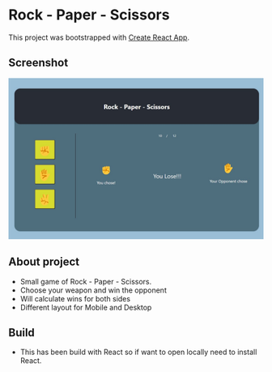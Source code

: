 # Rock - Paper - Scissors

This project was bootstrapped with [Create React App](https://github.com/facebook/create-react-app).

## Screenshot

![](./screenshot.jpg)

## About project

- Small game of Rock - Paper - Scissors.
- Choose your weapon and win the opponent
- Will calculate wins for both sides
- Different layout for Mobile and Desktop

## Build

- This has been build with React so if want to open locally need to install React.
